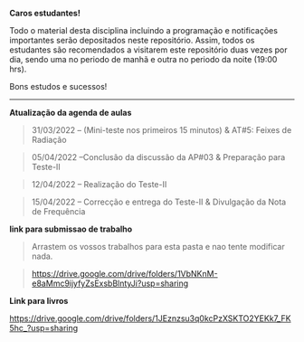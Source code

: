 **Caros estudantes!**

Todo o material desta disciplina incluindo a programação e notificações importantes serão depositados neste repositório. Assim, todos os estudantes são recomendados a visitarem este repositório duas vezes por dia, sendo uma no periodo de manhã e outra no periodo da noite (19:00 hrs).

Bons estudos e sucessos!

------------------------------------------------------------------------------------------------------
**Atualização da agenda de aulas**

> 31/03/2022 – (Mini-teste nos primeiros 15 minutos) & AT#5: Feixes de Radiação

> 05/04/2022 –Conclusão da discussão da AP#03 & Preparação para Teste-II

> 12/04/2022 – Realização do Teste-II

> 15/04/2022 – Correcção e entrega do Teste-II & Divulgação da Nota de Frequência

**link para submissao de trabalho**

> Arrastem os vossos trabalhos para esta pasta e nao tente modificar nada. 

> https://drive.google.com/drive/folders/1VbNKnM-e8aMmc9ijyfyZsExsbBlntyJi?usp=sharing

**Link para livros**

https://drive.google.com/drive/folders/1JEznzsu3q0kcPzXSKTO2YEKk7_FK5hc_?usp=sharing
